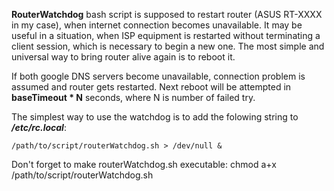 **RouterWatchdog** bash script is supposed to restart router (ASUS RT-XXXX in
my case), when internet connection becomes unavailable. It may be useful in a
situation, when ISP equipment is restarted without terminating a client
session, which is necessary to begin a new one. The most simple and universal
way to bring router alive again is to reboot it.

If both google DNS servers become unavailable, connection problem is assumed
and router gets restarted. Next reboot will be attempted in **baseTimeout * N**
seconds, where N is number of failed try.

The simplest way to use the watchdog is to add the folowing string to 
***/etc/rc.local***:

    /path/to/script/routerWatchdog.sh > /dev/null &

Don't forget to make routerWatchdog.sh executable:
    chmod a+x /path/to/script/routerWatchdog.sh
